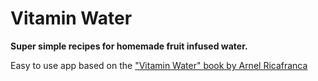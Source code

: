 # Vitamin Water
**Super simple recipes for homemade fruit infused water.**

Easy to use app based on the ["Vitamin Water" book by Arnel Ricafranca](https://read.amazon.com/kp/embed?asin=B00BSZU9AM&preview=newtab&linkCode=kpe&ref_=cm_sw_r_kb_dp_AVTVDK3MRGJDJV954HQV)
